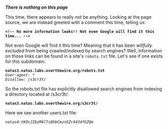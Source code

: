 ***There is nothing on this page***

This time, there appears to really not be anything. Looking at the page source, we are instead greeted with a comment this time, telling us:

**`<!-- No more information leaks!! Not even Google will find it this time... -->`**  

Not even Google will find it this time? Meaning that it has been *willfully excluded* from being crawled/indexed by search engines? Well, information on those links can be found in a site's `robots.txt` file. Let's see if one exists for this subdomain:

**`natas3.natas.labs.overthewire.org/robots.txt`**  
*`User-agent: *`*  
*`Disallow: /s3cr3t/`*  

So the robots.txt file has explicitly disallowed search engines from indexing a directory located at /s3cr3t/:

**`natas3.natas.labs.overthewire.org/s3cr3t/`**  

Here we see another users.txt file:

*`natas4:tKOcJIbzM4lTs8hbCmzn5Zr4434fGZQm`*  
